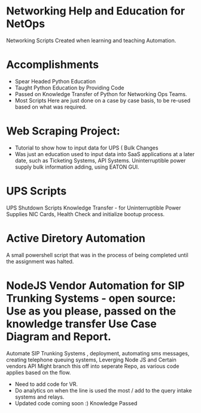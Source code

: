# Networking Help and Education for NetOps
Networking Scripts 
Created when learning and teaching Automation.

# Accomplishments 

- Spear Headed Python Education 
- Taught Python Education by Providing Code
- Passed on Knowledge Transfer of Python for Networking Ops Teams. 
- Most Scripts Here are just done on a case by case basis, to be re-used based on what was required. 

# Web Scraping Project:
  - Tutorial to show how to input data for UPS ( Bulk Changes
  - Was just an education used to input data into SaaS applications at a later date, such as Ticketing Systems, API Systems. Uninterruptible power supply bulk     information adding, using EATON GUI. 

# UPS Scripts 
UPS Shutdown Scripts Knowledge Transfer - for Uninterruptible Power Supplies
NIC Cards, Health Check and initialize bootup process. 

# Active Diretory Automation

A small powershell script that was in the process of being completed until the assignment was halted. 

# NodeJS Vendor Automation for SIP Trunking Systems - open source: Use as you please, passed on the knowledge transfer Use Case Diagram and Report. 

Automate SIP Trunking Systems , deployment, automating sms messages, creating telephone queuing systems, Leverging Node JS and Certain vendors API
Might branch this off into seperate Repo, as various code applies based on the flow. 

- Need to add code for VR.  
- Do analytics on when the line is used the most / add to the query intake systems and relays. 
- Updated code coming soon :) Knowledge Passed  
